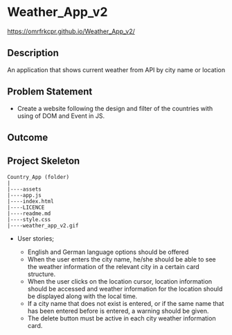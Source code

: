 # Weather_App_v2

https://omrfrkcpr.github.io/Weather_App_v2/

## Description

An application that shows current weather from API by city name or location

## Problem Statement

- Create a website following the design and filter of the countries with using of DOM and Event in JS.

## Outcome

## Project Skeleton

```
Country_App (folder)
|
|----assets
|----app.js
|----index.html
|----LICENCE
|----readme.md
|----style.css
|----weather_app_v2.gif
```

- User stories;

  - English and German language options should be offered
  - When the user enters the city name, he/she should be able to see the weather information of the relevant city in a certain card structure.
  - When the user clicks on the location cursor, location information should be accessed and weather information for the location should be displayed along with the local time.
  - If a city name that does not exist is entered, or if the same name that has been entered before is entered, a warning should be given.
  - The delete button must be active in each city weather information card.
